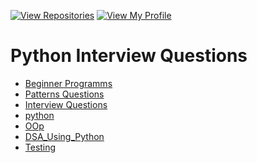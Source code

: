 
[![View Repositories](https://img.shields.io/badge/View-My_Repositories-blue?logo=GitHub)](https://github.com/yaswanthteja?tab=repositories)
[![View My Profile](https://img.shields.io/badge/View-My_Profile-green?logo=GitHub)](https://github.com/yaswanthteja)

# Python Interview Questions


- [Beginner Programms](https://github.com/yaswanthteja/Python-Interview-Questions/tree/main/Beginner_Programs)
- [Patterns Questions](https://github.com/yaswanthteja/Python-Interview-Questions/blob/main/Patterns.md)
- [Interview Questions](https://github.com/yaswanthteja/Python-Interview-Questions/blob/main/Interview_Questions.md) 
- [python](https://github.com/yaswanthteja/Python-Interview-Questions/blob/main/Interview_Questions_1.md)
- [OOp](https://github.com/yaswanthteja/Python-Interview-Questions/blob/main/OOP.md)
- [DSA_Using_Python](https://github.com/yaswanthteja/Python-Interview-Questions/blob/main/DSA_Using_Python.md)
- [Testing](https://github.com/yaswanthteja/Python-Interview-Questions/blob/main/Testing/Readme.md)
